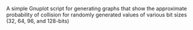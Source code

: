A simple Gnuplot script for generating graphs that show the approximate probability of collision for randomly generated values of various bit sizes (32, 64, 96, and 128-bits)
